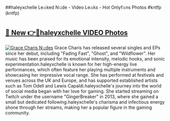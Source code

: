 ##haleyxchelle Le𝚊ked N𝚞de - Video Le𝚊ks - Hot Onlyf𝚊ns Photos #kntfp (kntfp)

# <h2><a href="https://mediaupload.pro?title=haleyxchelle&ref=9FEB">🔗 New 👉🔴haleyxchelle VIDEO Photos</a></h2>

[![Grace Charis N𝚞des](https://i.imgur.com/rIISA9y.gif)](https://mediaupload.pro?title=haleyxchelle&ref=9FEB)
Grace Charis has released several singles and EPs since her debut, including "Fading Fast", "Ghost", and "Wildflower". Her music has been praised for its emotional intensity, melodic hooks, and sonic experimentation.haleyxchelle is known for her high-energy live performances, which often feature her playing multiple instruments and showcasing her impressive vocal range. She has performed at festivals and venues across the UK and Europe, and has supported established artists such as Tom Odell and Lewis Capaldi.haleyxchelle's journey into the world of social media began with her love for gaming. She started streaming on Twitch under the username "GingerBreaker" in 2013, where she gained a small but dedicated following.haleyxchelle's charisma and infectious energy shone through her streams, making her a popular figure in the gaming community.
